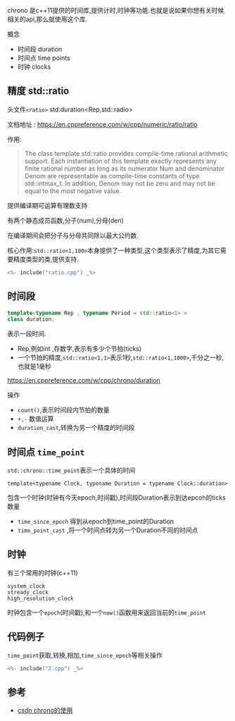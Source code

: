 chrono 是c++11提供的时间库,提供计时,时钟等功能.也就是说如果你想有关时候相关的api,那么就使用这个库.

概念

- 时间段 duration
- 时间点 time points
- 时钟  clocks


## 精度 std::ratio

头文件`<ratio>`
std:duration<Rep,std::radio>

文档地址 : https://en.cppreference.com/w/cpp/numeric/ratio/ratio

作用: 

> The class template std::ratio provides compile-time rational arithmetic support. Each instantiation of this template exactly represents any finite rational number as long as its numerator Num and denominator Denom are representable as compile-time constants of type std::intmax_t. In addition, Denom may not be zero and may not be equal to the most negative value.

提供编译期可运算有理数支持

有两个静态成员函数,分子(num),分母(den)

在编译期间会把分子与分母共同除以最大公约数.

核心作用:`std::ratio<1,100>`本身提供了一种类型,这个类型表示了精度,为其它需要精度类型的类,提供支持.

```cpp
<%- include("ratio.cpp") _%>
```

## 时间段

```cpp
template<typename Rep , typename Period = std::ratio<1> >
class duration;
```

表示一段时间.

- Rep,例如int ,存数字,表示有多少个节拍(ticks)
- 一个节拍的精度,`std::ratio<1,1>`表示1秒,`std::ratio<1,1000>`,千分之一秒,也就是1毫秒

https://en.cppreference.com/w/cpp/chrono/duration

操作

- `count()`,表示时间段内节拍的数量
- `+,-` 数值运算
- `duration_cast`,转换为另一个精度的时间段


## 时间点 `time_point`

`std::chrono::time_point`表示一个具体的时间

```plaintext
template<typename Clock, typename Duration = typename Clock::duration>
```

包含一个时钟(时钟有今天epoch,时间戳),时间段Duration表示到达epcoh的ticks数量


- `time_since_epoch` 得到从epoch到time_point的Duration
- `time_point_cast` ,将一个时间点转为另一个Duration不同的时间点


## 时钟

有三个常用的时钟(c++11)

```plaintext
system_clock
stready_clock
high_resolution_clock
```

时钟包含一个`epoch`(时间戳),和一个`now()`函数用来返回当前的`time_point`

## 代码例子 

`time_point`获取,转换,相加,`time_since_epoch`等相关操作

```cpp
<%- include("2.cpp") _%>
```

## 参考

- [csdn chrono的使用](https://blog.csdn.net/hou8389846/article/details/77962343)
